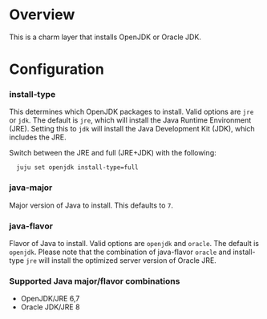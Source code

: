 # Overview

This is a charm layer that installs OpenJDK or Oracle JDK.

# Configuration

### install-type

  This determines which OpenJDK packages to install. Valid options are `jre`
  or `jdk`. The default is `jre`, which will install the Java Runtime
  Environment (JRE). Setting this to `jdk` will install the Java
  Development Kit (JDK), which includes the JRE.

  Switch between the JRE and full (JRE+JDK) with the following:

      juju set openjdk install-type=full


### java-major

  Major version of Java to install.  This defaults to `7`.


### java-flavor

  Flavor of Java to install. Valid options are `openjdk` and `oracle`. The default is `openjdk`. Please note that the combination of java-flavor `oracle` and install-type `jre` will install the optimized server version of Oracle JRE.


### Supported Java major/flavor combinations

 - OpenJDK/JRE 6,7
 - Oracle JDK/JRE 8
